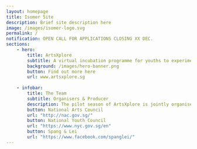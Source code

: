 ```yaml
---
layout: homepage
title: Isomer Site
description: Brief site description here
image: /images/isomer-logo.svg
permalink: /
notification: OPEN CALL FOR APPLICATIONS CLOSING XX DEC. 
sections:
    - hero:
        title: ArtsXplore
        subtitle: A virtual incubation programme for youths to experiment and collaborate across different art forms in response to the issues they care about
        background: /images/hero-banner.png
        button: Find out more here
        url: www.artsxplore.sg
       
    - infobar:
        title: The Team
        subtitle: Organisers & Producer
        description: The pilot season of ArtsXplore is jointly organised by the National Arts Council and the National Youth Council, and programmed by Spang & Lei.
        button: National Arts Council
        url: "http://nac.gov.sg/"
        button: National Youth Council
        url: "https://www.nyc.gov.sg/en"
        button: Spang & Lei
        url: "https://www.facebook.com/spanglei/"
---
```


